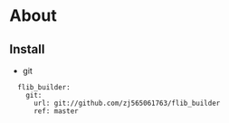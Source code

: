# About


## Install

* git
```
  flib_builder:
    git:
      url: git://github.com/zj565061763/flib_builder
      ref: master
```